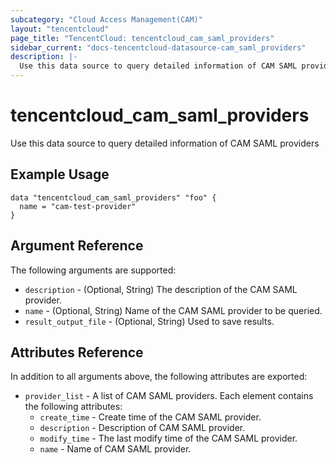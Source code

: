 ```yaml
---
subcategory: "Cloud Access Management(CAM)"
layout: "tencentcloud"
page_title: "TencentCloud: tencentcloud_cam_saml_providers"
sidebar_current: "docs-tencentcloud-datasource-cam_saml_providers"
description: |-
  Use this data source to query detailed information of CAM SAML providers
---
```


# tencentcloud_cam_saml_providers

Use this data source to query detailed information of CAM SAML providers

## Example Usage

```hcl
data "tencentcloud_cam_saml_providers" "foo" {
  name = "cam-test-provider"
}
```

## Argument Reference

The following arguments are supported:

* `description` - (Optional, String) The description of the CAM SAML provider.
* `name` - (Optional, String) Name of the CAM SAML provider to be queried.
* `result_output_file` - (Optional, String) Used to save results.

## Attributes Reference

In addition to all arguments above, the following attributes are exported:

* `provider_list` - A list of CAM SAML providers. Each element contains the following attributes:
  * `create_time` - Create time of the CAM SAML provider.
  * `description` - Description of CAM SAML provider.
  * `modify_time` - The last modify time of the CAM SAML provider.
  * `name` - Name of CAM SAML provider.


